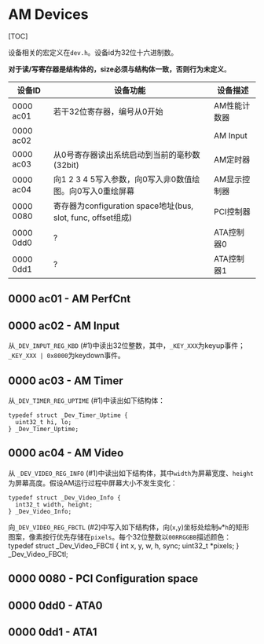 # AM Devices

[TOC]

设备相关的宏定义在`dev.h`。设备id为32位十六进制数。

**对于读/写寄存器是结构体的，size必须与结构体一致，否则行为未定义**。

| 设备ID      | 设备功能                                     | 设备描述    |
| --------- | ---------------------------------------- | ------- |
| 0000 ac01 | 若干32位寄存器，编号从0开始                          | AM性能计数器 |
| 0000 ac02 |                                                     | AM Input  |
| 0000 ac03 | 从0号寄存器读出系统启动到当前的毫秒数(32bit)               | AM定时器   |
| 0000 ac04 | 向1 2 3 4 5写入参数，向0写入非0数值绘图。向0写入0重绘屏幕      | AM显示控制器 |
| 0000 0080 | 寄存器为configuration space地址(bus, slot, func, offset组成) | PCI控制器  |
| 0000 0dd0 | ?                                        | ATA控制器0 |
| 0000 0dd1 | ?                                        | ATA控制器1 |

## 0000 ac01 - AM PerfCnt
## 0000 ac02 - AM Input

从`_DEV_INPUT_REG_KBD` (#1)中读出32位整数，其中，`_KEY_XXX`为keyup事件；`_KEY_XXX | 0x8000`为keydown事件。

## 0000 ac03 - AM Timer

从`_DEV_TIMER_REG_UPTIME` (#1)中读出如下结构体：
```
typedef struct _Dev_Timer_Uptime {
  uint32_t hi, lo;
} _Dev_Timer_Uptime;
```

## 0000 ac04 - AM Video

从 `_DEV_VIDEO_REG_INFO` (#1)中读出如下结构体，其中`width`为屏幕宽度、`height`为屏幕高度。假设AM运行过程中屏幕大小不发生变化：
```
typedef struct _Dev_Video_Info {
  int32_t width, height;
} _Dev_Video_Info;
```

向`_DEV_VIDEO_REG_FBCTL` (#2)中写入如下结构体，向(`x`,`y`)坐标处绘制`w`*`h`的矩形图案，像素按行优先存储在`pixels`。每个32位整数以`00RRGGBB`描述颜色：
typedef struct _Dev_Video_FBCtl {
  int x, y, w, h, sync;
  uint32_t *pixels;
} _Dev_Video_FBCtl;

## 0000 0080 - PCI Configuration space
## 0000 0dd0 - ATA0
## 0000 0dd1 - ATA1
